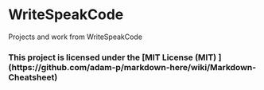 WriteSpeakCode
==============

Projects and work from WriteSpeakCode

<h3>This project is licensed under the [MIT License (MIT) ](https://github.com/adam-p/markdown-here/wiki/Markdown-Cheatsheet)</h3>
